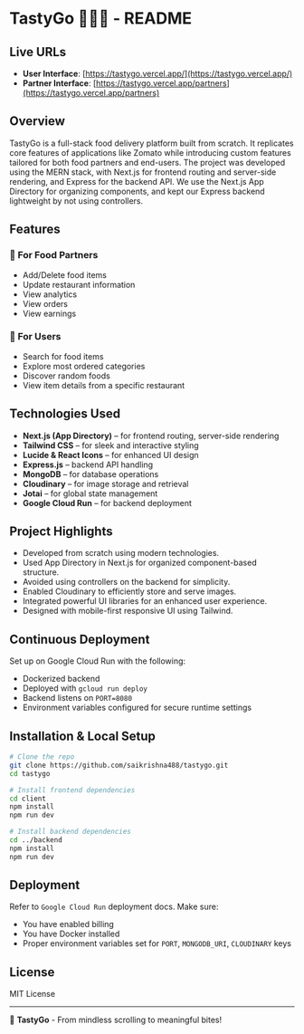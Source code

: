 # TastyGo 🍔🚴‍♂️ - README

## Live URLs

- **User Interface**: [https://tastygo.vercel.app/](https://tastygo.vercel.app/)
- **Partner Interface**: [https://tastygo.vercel.app/partners](https://tastygo.vercel.app/partners)

## Overview

TastyGo is a full-stack food delivery platform built from scratch. It replicates core features of applications like Zomato while introducing custom features tailored for both food partners and end-users. The project was developed using the MERN stack, with Next.js for frontend routing and server-side rendering, and Express for the backend API. We use the Next.js App Directory for organizing components, and kept our Express backend lightweight by not using controllers.

## Features

### 🍴 For Food Partners

- Add/Delete food items
- Update restaurant information
- View analytics
- View orders
- View earnings

### 👥 For Users

- Search for food items
- Explore most ordered categories
- Discover random foods
- View item details from a specific restaurant

## Technologies Used

- **Next.js (App Directory)** – for frontend routing, server-side rendering
- **Tailwind CSS** – for sleek and interactive styling
- **Lucide & React Icons** – for enhanced UI design
- **Express.js** – backend API handling
- **MongoDB** – for database operations
- **Cloudinary** – for image storage and retrieval
- **Jotai** – for global state management
- **Google Cloud Run** – for backend deployment

## Project Highlights

- Developed from scratch using modern technologies.
- Used App Directory in Next.js for organized component-based structure.
- Avoided using controllers on the backend for simplicity.
- Enabled Cloudinary to efficiently store and serve images.
- Integrated powerful UI libraries for an enhanced user experience.
- Designed with mobile-first responsive UI using Tailwind.

## Continuous Deployment

Set up on Google Cloud Run with the following:

- Dockerized backend
- Deployed with `gcloud run deploy`
- Backend listens on `PORT=8080`
- Environment variables configured for secure runtime settings

## Installation & Local Setup

```bash
# Clone the repo
git clone https://github.com/saikrishna488/tastygo.git
cd tastygo

# Install frontend dependencies
cd client
npm install
npm run dev

# Install backend dependencies
cd ../backend
npm install
npm run dev
```

## Deployment

Refer to `Google Cloud Run` deployment docs. Make sure:

- You have enabled billing
- You have Docker installed
- Proper environment variables set for `PORT`, `MONGODB_URI`, `CLOUDINARY` keys

## License

MIT License

---

🚀 **TastyGo** - From mindless scrolling to meaningful bites!
